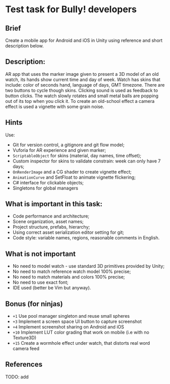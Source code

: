 
# Test task for Bully! developers

## Brief

Create a mobile app for Android and iOS in Unity using reference and
short description below.

## Description:

AR app that uses the marker image given to present a 3D model of an old watch, 
its hands show current time and day of week. Watch has skins that include:
color of seconds hand, language of days, GMT timezone. There are two buttons
to cycle though skins. Clicking sound is used as feedback to button clicks.
The watch slowly rotates and small metal balls are popping out of its top
when you click it. To create an old-school effect a camera effect is used a
vignette with some grain noise.

## Hints

Use:

* Git for version control, a gitignore and git flow model;
* Vuforia for AR experience and given marker;
* `ScriptableObject` for skins (material, day names, time offset);
*  Custom inspector for skins to validate constrain: week can only have 7 days;
* `OnRenderImage` and a CG shader to create vignette effect;
* `AnimationCurve` and SetFloat to animate vignette flickering;
* C# interface for clickable objects;
* Singletons for global managers


## What is important in this task:

* Code performance and architecture;
* Scene organization, asset names;
* Project structure, prefabs, hierarchy;
* Using correct asset serialization editor setting for git;
* Code style: variable names, regions, reasonable comments in English.

## What is not important

* No need to model watch - use standard 3D primitives provided by Unity;
* No need to match reference watch model 100% precise;
* No need to match materials and colors 100% precise;
* No need to use exact font;
* IDE used (better be Vim but anyway).


## Bonus (for ninjas)

* `+1` Use pool manager singleton and reuse small spheres
* `+3` Implement a screen space UI button to capture screenshot
* `+4` Implement screenshot sharing on Android and iOS
* `+10` Implement LUT color grading that work on mobile (i.e with no Texture3D)
* `+15` Create a wormhole effect under watch, that distorts real word camera feed

## References

TODO: add




